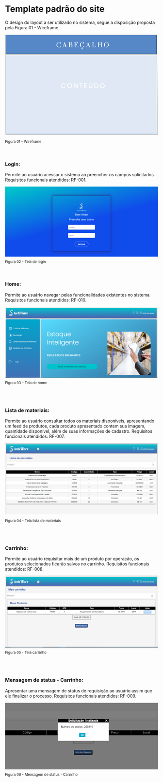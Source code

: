 # Template padrão do site 

 O design do layout a ser utilizado no sistema, segue  a disposição proposta pela Figura 01 - Wireframe.

 ![Exemplo de Wireframe](img/templatesw.png)<sub>  Figura 01 - Wireframe <sub>


<br>

### Login:

 Permite ao usuário acessar o sistema ao preencher os campos solicitados. Requisitos funcionais atendidos: RF-001.

![Exemplo de Wireframe](img/9-tela-login-proj.PNG) <sub> Figura 02 - Tela de login<sub>


<br>


### Home:
 Permite ao usuário navegar pelas funcionalidades existentes no sistema.  Requisitos funcionais atendidos: RF-010.

![Exemplo de Wireframe](img/18-tela-home-admin.PNG) <sub> Figura 03 - Tela de home <sub>


<br>
<br>

### Lista de materiais:

  Permite ao usuário consultar todos os materiais disponíveis, apresentando um feed de produtos, cada produto apresentado contem sua imagem, quantidade disponível, além de suas informações de cadastro. Requisitos funcionais atendidos: RF-007.

![Exemplo de Wireframe](img/7-lista-materiais-proj.PNG)<sub> Figura 04 - Tela lista de materiais <sub>


<br>
<br>

### Carrinho:

Permite ao usuário requisitar mais de um produto por operação, os produtos selecionados ficarão salvos no carrinho. Requisitos funcionais atendidos: RF-008.

![Exemplo de Wireframe](img/2-carrinho-proj.PNG) <sub> Figura 05 - Tela carrinho <sub>


<br>
<br>

### Mensagem de status - Carrinho:

Apresentar uma mensagem de status de requisição ao usuário assim que ele finalizar o processo. Requisitos funcionais atendidos: RF-009.

![Exemplo de Wireframe](img/3-carrinho-requ-proj.PNG) <sub> Figura 06 - Mensagem de status - Carrinho <sub>